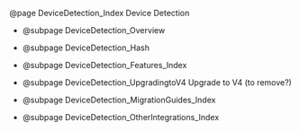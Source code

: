 @page DeviceDetection_Index Device Detection


- @subpage DeviceDetection_Overview

- @subpage DeviceDetection_Hash

- @subpage DeviceDetection_Features_Index

- @subpage DeviceDetection_UpgradingtoV4 Upgrade to V4 (to remove?)

- @subpage DeviceDetection_MigrationGuides_Index

- @subpage DeviceDetection_OtherIntegrations_Index
